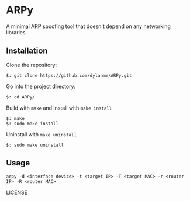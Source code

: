 # ARPy
A minimal ARP spoofing tool that doesn't depend on any networking libraries.

## Installation
Clone the repository:
```
$: git clone https://github.com/dylanmm/ARPy.git
```
Go into the project directory:
```
$: cd ARPy/
```
Build with `make` and install with `make install`
```
$: make
$: sudo make install
```

Uninstall with `make uninstall`
```
$: sudo make uninstall
```

## Usage
```
arpy -d <interface device> -t <target IP> -T <target MAC> -r <router IP> -R <router MAC>
```


[LICENSE](LICENSE)
